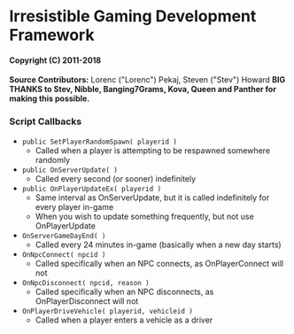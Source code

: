 # Irresistible Gaming Development Framework
#### Copyright (C) 2011-2018

**Source Contributors:**  Lorenc ("Lorenc") Pekaj, Steven ("Stev") Howard
**BIG THANKS to Stev, Nibble, Banging7Grams, Kova, Queen and Panther for making this possible.**

### Script Callbacks

- `public SetPlayerRandomSpawn( playerid )`
    - Called when a player is attempting to be respawned somewhere randomly 
- `public OnServerUpdate( )` 
    - Called every second (or sooner) indefinitely
- `public OnPlayerUpdateEx( playerid )`
    - Same interval as OnServerUpdate, but it is called indefinitely for every player in-game
    - When you wish to update something frequently, but not use OnPlayerUpdate
- `OnServerGameDayEnd( )`
    - Called every 24 minutes in-game (basically when a new day starts)
- `OnNpcConnect( npcid )`
    - Called specifically when an NPC connects, as OnPlayerConnect will not
- `OnNpcDisconnect( npcid, reason )`
    - Called specifically when an NPC disconnects, as OnPlayerDisconnect will not
- `OnPlayerDriveVehicle( playerid, vehicleid )`
    - Called when a player enters a vehicle as a driver